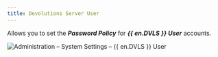```yaml
---
title: Devolutions Server User
---
```

Allows you to set the ***Password Policy*** for ***{{ en.DVLS }} User*** accounts. 

![Administration – System Settings – {{ en.DVLS }} User](https://webdevolutions.azureedge.net/docs/en/server/ServerOp8075.png)
